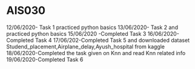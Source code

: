 # AIS030
12/06/2020- Task 1 practiced python basics
13/06/2020- Task 2 and practiced python basics
15/06/2020 -Completed Task 3
16/06/2020-Completed Task 4 
17/06/202-Completed Task 5 and downloaded dataset Studend_placement,Airplane_delay,Ayush_hospital from kaggle
18/06/2020-Completed the task given on Knn and read Knn related info
19/06/2020-Completed Task 6

